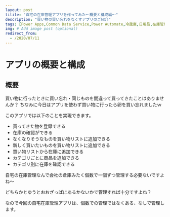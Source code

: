 ```yaml
---
layout: post
titile: "自宅の在庫管理アプリを作ってみた～概要と構成編～"
description: "買い物の買い忘れをなくすアプリのご紹介"
tags: [Power Apps,Common Data Service,Power Automate,冷蔵庫,日用品,在庫管理]
img: # Add image post (optional)
redirect_from:
  - /2020/07/11
---
```


# アプリの概要と構成

## 概要
買い物に行ったときに買い忘れ・同じものを間違って買ってきたことはありませんか？
ちなみに今日はアプリを使わず買い物に行ったら卵を買い忘れましたｗ

このアプリでは以下のことを実現できます。
- 買ってきた物を登録できる
- 在庫の確認ができる
- なくなりそうなものを買い物リストに追加できる
- 新しく買いたいものを買い物リストに追加できる
- 買い物リストから在庫に追加できる
- カテゴリごとに商品を追加できる
- カテゴリ別に在庫を確認できる


自宅の在庫管理なんで会社の倉庫みたく個数で一個ずつ管理する必要ないですよね～

どちらかとゆうとおおざっぱにあるかないかで管理すれば十分ですよね？

なので今回の自宅在庫管理アプリは、個数での管理ではなくある、なしで管理します。




